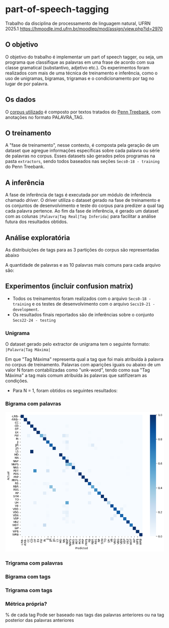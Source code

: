 # part-of-speech-tagging
Trabalho da disciplina de processamento de linguagem natural, UFRN 2025.1
https://hmoodle.imd.ufrn.br/moodlep/mod/assign/view.php?id=2970

## O objetivo
O objetivo do trabalho é implementar um part of speech tagger, ou seja, um programa que classifique as palavras em uma frase de acordo com sua classe gramatical (substantivo, adjetivo etc.). 
Os experimentos foram realizados com mais de uma técnica de treinamento e inferência, como o uso de unigramas, bigramas, trigramas e o condicionamento por tag no lugar de por palavra. 

## Os dados
O [corpus utilizado](https://drive.google.com/drive/folders/19_F8mmI65lWnL6BmKvtzMX2Z_tcNlXxb) é composto por textos tratados do [Penn Treebank](https://paperswithcode.com/dataset/penn-treebank), com anotações no formato PALAVRA_TAG.

## O treinamento
A "fase de treinamento", nesse contexto, é composta pela geração de um dataset que agregue informações específicas sobre cada palavra ou série de palavras no corpus. Esses datasets são gerados pelos programas na pasta `extractors`, sendo todos baseados nas seções `Secs0-18 - training` do Penn Treebank.

## A inferência
A fase de inferência de tags é executada por um módulo de inferência chamado *driver*. O driver utiliza o dataset gerado na fase de treinamento e os conjuntos de desenvolvimento e teste do corpus para predizer a qual tag cada palavra pertence. Ao fim da fase de inferência, é gerado um dataset com as colunas `|Palavra|Tag Real|Tag Inferida|` para facilitar a análise futura dos resultados obtidos.

## Análise exploratória

As distribuições de tags para as 3 partições do corpus são representadas abaixo

A quantidade de palavras e as 10 palavras mais comuns para cada arquivo são:


## Experimentos (incluir confusion matrix)
- Todos os treinamentos foram realizados com o arquivo `Secs0-18 - training` e os testes de desenvolvimento com o arquivo `Secs19-21 - development`.
- Os resultados finais reportados são de inferências sobre o conjunto `Secs22-24 - testing`

### Unigrama
O dataset gerado pelo extractor de unigrama tem o seguinte formato:
`|Palavra|Tag Máxima|`

Em que "Tag Máxima" representa qual a tag que foi mais atribuída à palavra no corpus de treinamento. Palavras com aparições iguais ou abaixo de um valor N foram contabilizadas como "unk-word", tendo como sua "Tag Máxima" a tag mais comum atribuída às palavras que satifizeram as condições.
- Para N = 1, foram obtidos os seguintes resultados: 

### Bigrama com palavras

![Confusion Matrix para Bigrama com palavras](./media/bigram_dev.png)

### Trigrama com palavras


### Bigrama com tags

### Trigrama com tags

### Métrica própria?
% de cada tag
Pode ser baseado nas tags das palavras anteriores ou na tag posterior das palavras anteriores